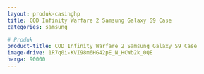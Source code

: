 ```yaml
---
layout: produk-casinghp
title: COD Infinity Warfare 2 Samsung Galaxy S9 Case
categories: samsung

# Produk
product-title: COD Infinity Warfare 2 Samsung Galaxy S9 Case
image-drive: 1R7q0i-KVI98m6HG42pE_N_HCWb2k_0QE
harga: 90000
---
```

